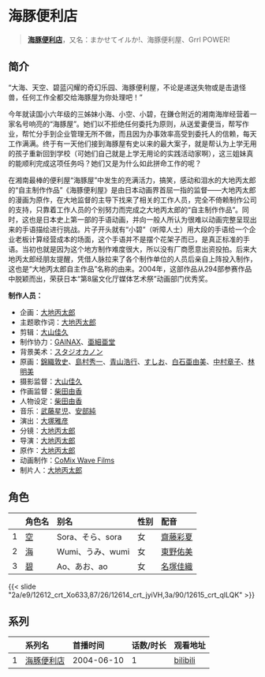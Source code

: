 # 海豚便利店


> <u>**[海豚便利店](https://bgm.tv/subject/13823)**</u>，又名：まかせてイルか!、海豚便利屋、Grrl POWER!

## 简介

“大海、天空、碧蓝闪耀的奇幻乐园、海豚便利屋，不论是递送失物或是击退怪兽，任何工作全都交给海豚屋为你处理吧！”

今年就读国小六年级的三姊妹小海、小空、小碧，在鎌仓附近的湘南海岸经营着一家名号响亮的“海豚屋”。她们以不拒绝任何委托为原则，从送爱妻便当，帮写作业，帮忙分手到企业管理无所不做，而且因为办事效率高受到委托人的信赖，每天工作满满。终于有一天他们接到海豚屋有史以来的最大案子，就是帮认为上学无用的孩子重新回到学校（可她们自己就是上学无用论的实践活动家啊），这三姐妹真的能顺利完成这项任务吗？她们又是为什么如此拼命工作的呢？

在湘南最棒的便利屋“海豚屋”中发生的充满活力，搞笑，感动和泪水的大地丙太郎的“自主制作作品”《海豚便利屋》是由日本动画界首屈一指的监督——大地丙太郎的漫画为原作，在大地监督的主导下找来了相关的工作人员，完全不倚赖制作公司的支持，只靠着工作人员的个别努力而完成之大地丙太郎的“自主制作作品”。同时，这也是日本史上第一部的手语动画，并向一般人所认为很难以动画完整呈现出来的手语描绘进行挑战。片子开头就有“小碧”（听障人士）用大段的手语给一个企业老板计算经营成本的场面，这个手语并不是摆个花架子而已，是真正标准的手语。当初也就是因为这个地方制作难度很大，所以没有厂商愿意出资投拍。后来大地丙太郎经朋友提醒，凭借人脉拉来了各个制作单位的人员后亲自上阵投入制作，这也是“大地丙太郎自主作品”名称的由来。2004年，这部作品从294部参赛作品中脱颖而出，荣获日本“第8届文化厅媒体艺术祭”动画部门优秀奖。

**制作人员：**
- 企画：[大地丙太郎](https://bgm.tv/person/143)
- 主题歌作词：[大地丙太郎](https://bgm.tv/person/143)
- 剪辑：[大山佳久](https://bgm.tv/person/2552)
- 制作协力：[GAINAX](https://bgm.tv/person/93)、[亜細亜堂](https://bgm.tv/person/2715)
- 背景美术：[スタジオカノン](https://bgm.tv/person/36854)
- 原画：[錦織敦史](https://bgm.tv/person/3223)、[島村秀一](https://bgm.tv/person/1361)、[青山浩行](https://bgm.tv/person/3075)、[すしお](https://bgm.tv/person/2649)、[白石亜由美](https://bgm.tv/person/22658)、[中村章子](https://bgm.tv/person/3310)、[林明美](https://bgm.tv/person/146)
- 摄影监督：[大山佳久](https://bgm.tv/person/2552)
- 作画监督：[柴田由香](https://bgm.tv/person/3780)
- 人物设定：[柴田由香](https://bgm.tv/person/3780)
- 音乐：[武藤星児](https://bgm.tv/person/144)、[安部純](https://bgm.tv/person/145)
- 演出：[大塚雅彦](https://bgm.tv/person/760)
- 分镜：[大地丙太郎](https://bgm.tv/person/143)
- 导演：[大地丙太郎](https://bgm.tv/person/143)
- 原作：[大地丙太郎](https://bgm.tv/person/143)
- 动画制作：[CoMix Wave Films](https://bgm.tv/person/2153)
- 制片人：[大地丙太郎](https://bgm.tv/person/143)

## 角色

|     |   角色名   |   别名  | 性别 |  配音  |
|:--- |:------  |:----      |:---  |:--   |
| 1 | [空](https://bgm.tv/character/12612) | Sora、そら、sora | 女 | [齋藤彩夏](https://bgm.tv/person/3950) |
| 2 | [海](https://bgm.tv/character/12614) | Wumi、うみ、wumi | 女 | [東野佑美](https://bgm.tv/person/6536) |
| 3 | [碧](https://bgm.tv/character/12615) | Ao、あお、ao | 女 | [名塚佳織](https://bgm.tv/person/3922) |

{{< slide "2a/e9/12612_crt_Xo633,87/26/12614_crt_jyiVH,3a/90/12615_crt_qlLQK" >}}

## 系列

|     |   系列名   |   首播时间  | 话数/时长  | 观看地址 |
|:---  |:------    |:----      |:---       |:---  |
| 1 |[海豚便利店](https://bgm.tv/subject/13823)| 2004-06-10 | 1 | [bilibili](https://www.bilibili.com/video/BV1xx411u7Vc/)  |



